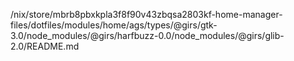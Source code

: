 /nix/store/mbrb8pbxkpla3f8f90v43zbqsa2803kf-home-manager-files/dotfiles/modules/home/ags/types/@girs/gtk-3.0/node_modules/@girs/harfbuzz-0.0/node_modules/@girs/glib-2.0/README.md